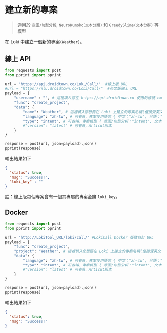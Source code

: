 # 建立新的專案
> 適用於 `意圖/句型分析`, `NeuroKumoko(文本分類)` 和 `GreedySlime(文本分群)` 等模型

在 Loki 中建立一個新的專案`(Weather)`。

## 線上 API

```python
from requests import post
from pprint import pprint

url = "https://api.droidtown.co/Loki/Call/"  #線上版 URL
#url = "https://nlu.droidtown.co/Loki/Call/"  #英文版線上 URL
payload = {
    "username" : "", # 這裡填入您在 https://api.droidtown.co 使用的帳號 email。
    "func": "create_project",
    "data": {
        "name": "Weather", # 這裡填入您想要在 Loki 上建立的專案名稱(僅接受英文 [a-z, A-Z]、數字 [0-9] 和底線 [_])
        "language": "zh-tw", # 可省略，專案使用語言 { 中文："zh-tw", 台語："taigi" }
        "type": "intent", # 可省略，專案模型 { 意圖/句型分析："intent", 文本分類："neuro_kumoko", 文本分群："greedy_slime" }
        #"version": "latest" # 可省略，Articut版本
    }
}

response = post(url, json=payload).json()
pprint(response)
```

輸出結果如下

```json
{
  "status": true,
  "msg": "Success!",
  "loki_key" : ""
}
```
註：線上版每個專案會有一個其專屬的專案金鑰 `loki_key`。

## Docker

```python
from requests import post
from pprint import pprint

url = "http://LokiTool_URL/loki/call/" #LokiCall Docker 版請自訂 URL
payload = {
    "func": "create_project",
    "project": "Weather", # 這裡填入您想要在 Loki 上建立的專案名稱(僅接受英文 [a-z, A-Z]、數字 [0-9] 和底線 [_])
    "data": {
        "language": "zh-tw", # 可省略，專案使用語言 { 中文："zh-tw", 台語："taigi" }
        "type": "intent", # 可省略，專案模型 { 意圖/句型分析："intent", 文本分類："neuro_kumoko", 文本分群："greedy_slime" }
        #"version": "latest" # 可省略，Articut版本
    }
}

response = post(url, json=payload).json()
pprint(response)
```

輸出結果如下

```json
{
  "status": true,
  "msg": "Success!"
}
```
